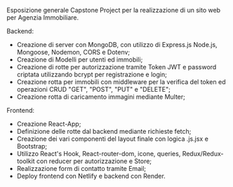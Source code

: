 Esposizione generale Capstone Project per la realizzazione di un sito web per Agenzia Immobiliare. 

Backend:
- Creazione di server con MongoDB, con utilizzo di Express.js Node.js, Mongoose, Nodemon, CORS e Dotenv;
- Creazione di Modelli per utenti ed immobili;
- Creazione di rotte per autorizzazione tramite Token JWT e password criptata utilizzando bcrypt per registrazione e login;
- Creazione rotta per immobili con middleware per la verifica del token ed operazioni CRUD "GET", "POST", "PUT" e "DELETE";
- Creazione rotta di caricamento immagini mediante Multer;


Frontend:
- Creazione React-App;
- Definizione delle rotte dal backend mediante richieste fetch;
- Creazione dei vari componenti del layout finale con logica .js.jsx e Bootstrap;
- Utilizzo React's Hook, React-router-dom, icone, queries, Redux/Redux-toolkit con reducer per autorizzazione e Store;
- Realizzazione form di contatto tramite Email;
- Deploy frontend con Netlify e backend con Render.